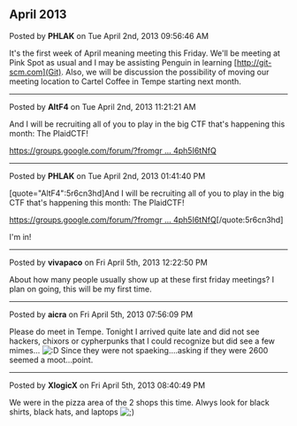 ## April 2013
Posted by **PHLAK** on Tue April 2nd, 2013 09:56:46 AM

It's the first week of April meaning meeting this Friday.  We'll be meeting at Pink Spot as usual and I may be assisting Penguin in learning [http://git-scm.com](Git).  Also, we will be discussion the possibility of moving our meeting location to Cartel Coffee in Tempe starting next month.

--------------------------------------------------------------------------------

Posted by **AltF4** on Tue April 2nd, 2013 11:21:21 AM

And I will be recruiting all of you to play in the big CTF that's happening this month: The PlaidCTF!

<!-- m --><a class="postlink" href="https://groups.google.com/forum/?fromgroups=#!topic/heatsynclabs/z4ph5I6tNfQ">https://groups.google.com/forum/?fromgr ... 4ph5I6tNfQ</a><!-- m -->

--------------------------------------------------------------------------------

Posted by **PHLAK** on Tue April 2nd, 2013 01:41:40 PM

[quote="AltF4":5r6cn3hd]And I will be recruiting all of you to play in the big CTF that's happening this month: The PlaidCTF!

<!-- m --><a class="postlink" href="https://groups.google.com/forum/?fromgroups=#!topic/heatsynclabs/z4ph5I6tNfQ">https://groups.google.com/forum/?fromgr ... 4ph5I6tNfQ</a><!-- m -->[/quote:5r6cn3hd]


I'm in!

--------------------------------------------------------------------------------

Posted by **vivapaco** on Fri April 5th, 2013 12:22:50 PM

About how many people usually show up at these first friday meetings? I plan on going, this will be my first time.

--------------------------------------------------------------------------------

Posted by **aicra** on Fri April 5th, 2013 07:56:09 PM

Please do meet in Tempe. Tonight I arrived quite late and did not see hackers, chixors or cypherpunks that I could recognize but did see a few mimes... <!-- s:D --><img src="{SMILIES_PATH}/icon_e_biggrin.gif" alt=":D" title="Very Happy" /><!-- s:D --> 
Since they were not spaeking....asking if they were 2600 seemed a moot...point.

--------------------------------------------------------------------------------

Posted by **XlogicX** on Fri April 5th, 2013 08:40:49 PM

We were in the pizza area of the 2 shops this time. Alwys look for black shirts, black hats, and laptops <!-- s;) --><img src="{SMILIES_PATH}/icon_e_wink.gif" alt=";)" title="Wink" /><!-- s;) -->
